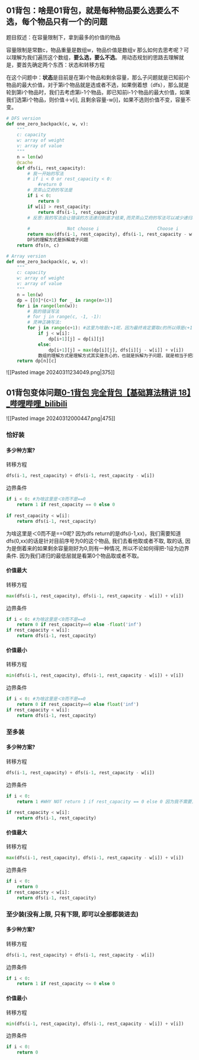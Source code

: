 ## 01背包：啥是01背包，就是每种物品要么选要么不选，每个物品只有一个的问题

题目叙述：在容量限制下，拿到最多的价值的物品

容量限制是常数c，物品重量是数组w，物品价值是数组v
那么如何去思考呢？可以理解为我们遍历这个数组，**要么选，要么不选**。
用动态规划的思路去理解就是，要首先确定两个东西：状态和转移方程

在这个问题中：**状态**是目前是在第i个物品和剩余容量，那么子问题就是已知前i个物品的最大价值，对于第i个物品就是选或者不选，如果倒着想（dfs），那么就是轮到第i个物品时，我们去考虑第i-1个物品，即已知前i-1个物品的最大价值，如果我们选第i个物品，则价值＋v\[i], 且剩余容量-w\[i]，如果不选则价值不变，容量不变。

```python
# DFS version
def one_zero_backpack(c, w, v):
	"""
	c: capacity
	w: array of weight
	v: array of value
	"""
	n = len(w)
	@cache
	def dfs(i, rest_capacity):
		# 我一开始的写法
		# if i < 0 or rest_capacity < 0:
			#return 0
		# 灵茶山艾府的写法是
		if i < 0:
			return 0
		if w[i] > rest_capacity:
			return dfs(i-1, rest_capacity)
		# 反思:我的写法会让错误的方法递归到底才结束,而灵茶山艾府的写法可以减少递归次数
		
		#              Not choose i                      Choose i
		return max(dfs(i-1, rest_capacity), dfs(i-1, rest_capacity - w[i]) + v[i])
		DFS的理解方式是拆解成子问题
	return dfs(n, c)

# Array version
def one_zero_backpack(c, w, v):
	"""
	c: capacity
	w: array of weight
	v: array of value
	"""
	n = len(w)
	dp = [[0]*(c+1) for _ in range(n+1)]
	for i in range(len(w)):
		# 我的错误写法
		# for j in range(c, -1, -1):
		# 灵神正确写法:
		for j in range(c+1): #这里为啥是c+1呢，因为最终肯定要取c的所以得是c+1
			if j < w[i]:
				dp[i+1][j] = dp[i][j]
			else:
				dp[i+1][j] = max(dp[i][j], dfs[i][j - w[i]] + v[i])
			数组的理解方式是理解方式其实是贪心的，也就是拆解为子问题，就是相当于把题目条件改成capacity=j的时候的去计算答案
	return dp[n][c]
```
![[Pasted image 20240311234049.png|375]]
## 01背包变体问题[0-1背包 完全背包【基础算法精讲 18】_哔哩哔哩_bilibili](https://www.bilibili.com/video/BV16Y411v7Y6/?spm_id_from=333.788&vd_source=278f28dd03b5e515986890b7557151ef)

![[Pasted image 20240312000447.png|475]]
### 恰好装
#### 多少种方案?

转移方程
```python
dfs(i-1, rest_capacity) + dfs(i-1, rest_capacity - w[i]) 
```
边界条件
```python
if i < 0: #为啥这里是＜0而不是==0
	return 1 if rest_capacity == 0 else 0
	
if rest_capacity < w[i]:
	return dfs(i-1, rest_capacity)
```

为啥这里是＜0而不是\==0呢? 因为dfs return的是dfs(i-1,xx)，我们需要知道dfs(0,xx)的话是针对目前序号为0的这个物品, 我们去看他取或者不取, 取的话, 因为是倒着来的如果剩余容量刚好为0,则有一种情况, 所以不论如何得把-1设为边界条件. 因为我们递归的最低层就是看第0个物品取或者不取。

#### 价值最大

转移方程
```python
max(dfs(i-1, rest_capacity), dfs(i-1, rest_capacity - w[i]) + v[i])
```
边界条件
```python
if i < 0: #为啥这里是＜0而不是==0
	return 0 if rest_capacity==0 else -float('inf')
if rest_capacity < w[i]:
	return dfs(i-1, rest_capacity)
```

#### 价值最小

转移方程
```python
min(dfs(i-1, rest_capacity), dfs(i-1, rest_capacity - w[i]) + v[i])
```
边界条件
```python
if i < 0: #为啥这里是＜0而不是==0
	return 0 if rest_capacity==0 else float('inf')
if rest_capacity < w[i]:
	return dfs(i-1, rest_capacity)
```

### 至多装
#### 多少种方案?

转移方程
```python
dfs(i-1, rest_capacity) + dfs(i-1, rest_capacity - w[i]) 
```
边界条件
```python
if i < 0: 
	return 1 #WHY NOT return 1 if rest_capacity == 0 else 0 因为我不需要正好为0,反正超过的情况我已经自动由下面的跳过了
	
if rest_capacity < w[i]:
	return dfs(i-1, rest_capacity)
```

#### 价值最大
转移方程
```python
max(dfs(i-1, rest_capacity), dfs(i-1, rest_capacity - w[i]) + v[i])
```
边界条件
```python
if i < 0: 
	return 0
if rest_capacity < w[i]:
	return dfs(i-1, rest_capacity)
```

### 至少装(没有上限, 只有下限, 即可以全部都装进去)
#### 多少种方案?

转移方程
```python
dfs(i-1, rest_capacity) + dfs(i-1, rest_capacity - w[i]) 
```
边界条件
```python
if i < 0: 
	return 1 if rest_capacity <= 0 else 0
```

#### 价值最小

转移方程
```python
min(dfs(i-1, rest_capacity), dfs(i-1, rest_capacity - w[i]) + v[i])
```
边界条件
```python
if i < 0: 
	return 0
```

